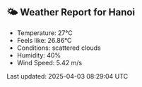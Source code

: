 <!-- WEATHER-START -->
## 🌤 Weather Report for Hanoi

- Temperature: 27°C
- Feels like: 26.86°C
- Conditions: scattered clouds
- Humidity: 40%
- Wind Speed: 5.42 m/s

Last updated: 2025-04-03 08:29:04 UTC
<!-- WEATHER-END -->
